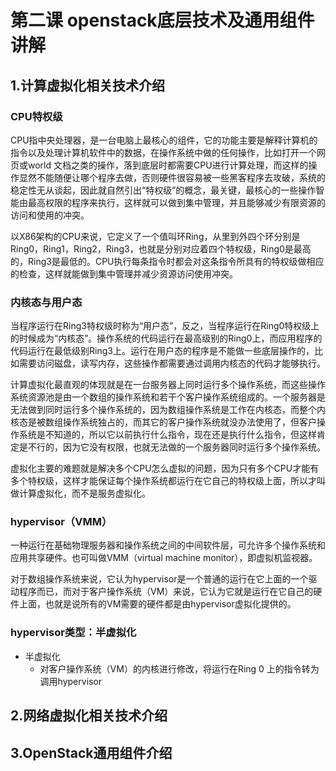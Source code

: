 # 第二课 openstack底层技术及通用组件讲解
## 1.计算虚拟化相关技术介绍
### CPU特权级
CPU指中央处理器，是一台电脑上最核心的组件，它的功能主要是解释计算机的指令以及处理计算机软件中的数据，在操作系统中做的任何操作，比如打开一个网页或world 文档之类的操作，落到底层时都需要CPU进行计算处理，而这样的操作显然不能随便让哪个程序去做，否则硬件很容易被一些黑客程序去攻破，系统的稳定性无从谈起，因此就自然引出“特权级”的概念，最关键，最核心的一些操作智能由最高权限的程序来执行，这样就可以做到集中管理，并且能够减少有限资源的访问和使用的冲突。

以X86架构的CPU来说，它定义了一个值叫环Ring，从里到外四个环分别是Ring0，Ring1，Ring2，Ring3，也就是分别对应着四个特权级，Ring0是最高的，Ring3是最低的。CPU执行每条指令时都会对这条指令所具有的特权级做相应的检查，这样就能做到集中管理并减少资源访问使用冲突。

### 内核态与用户态
当程序运行在Ring3特权级时称为“用户态”，反之，当程序运行在Ring0特权级上的时候成为“内核态”。操作系统的代码运行在最高级别的Ring0上，而应用程序的代码运行在最低级别Ring3上。运行在用户态的程序是不能做一些底层操作的，比如需要访问磁盘，读写内存，这些操作都需要通过调用内核态的代码才能够执行。

计算虚拟化最直观的体现就是在一台服务器上同时运行多个操作系统，而这些操作系统资源池是由一个数组的操作系统和若干个客户操作系统组成的。一个服务器是无法做到同时运行多个操作系统的，因为数组操作系统是工作在内核态，而整个内核态是被数组操作系统独占的，而其它的客户操作系统就没办法使用了，但客户操作系统是不知道的，所以它以前执行什么指令，现在还是执行什么指令，但这样肯定是不行的，因为它没有权限，也就无法做的一个服务器同时运行多个操作系统。

虚拟化主要的难题就是解决多个CPU怎么虚拟的问题，因为只有多个CPU才能有多个特权级，这样才能保证每个操作系统都运行在它自己的特权级上面，所以才叫做计算虚拟化，而不是服务虚拟化。

### hypervisor（VMM）
一种运行在基础物理服务器和操作系统之间的中间软件层，可允许多个操作系统和应用共享硬件。也可叫做VMM（virtual machine monitor），即虚拟机监视器。

对于数组操作系统来说，它认为hypervisor是一个普通的运行在它上面的一个驱动程序而已，而对于客户操作系统（VM）来说，它认为它就是运行在它自己的硬件上面，也就是说所有的VM需要的硬件都是由hypervisor虚拟化提供的。

### hypervisor类型：半虚拟化
* 半虚拟化
  - 对客户操作系统（VM）的内核进行修改，将运行在Ring 0 上的指令转为调用hypervisor

## 2.网络虚拟化相关技术介绍



## 3.OpenStack通用组件介绍


